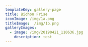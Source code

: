 ```yaml
---
templateKey: gallery-page
title: Bichon Frise
iconImage: /img/1a.png
titleImage:  /img/1b.png
galleryImages:
  - image: /img/20190421_110636.jpg
    description: test
---
```

